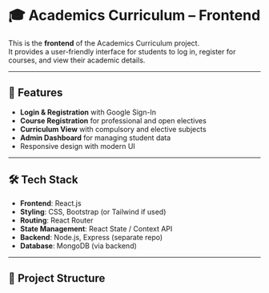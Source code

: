 # 🎓 Academics Curriculum – Frontend

This is the **frontend** of the Academics Curriculum project.  
It provides a user-friendly interface for students to log in, register for courses, and view their academic details.

---

## 🚀 Features
- **Login & Registration** with Google Sign-In
- **Course Registration** for professional and open electives
- **Curriculum View** with compulsory and elective subjects
- **Admin Dashboard** for managing student data
- Responsive design with modern UI

---

## 🛠 Tech Stack
- **Frontend**: React.js
- **Styling**: CSS, Bootstrap (or Tailwind if used)
- **Routing**: React Router
- **State Management**: React State / Context API
- **Backend**: Node.js, Express (separate repo)
- **Database**: MongoDB (via backend)

---

## 📂 Project Structure
